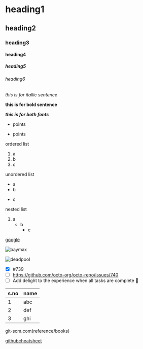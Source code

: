 # heading1
## heading2
### heading3
#### heading4
##### heading5
###### heading6
*this is for itallic sentence* 

**this is for bold sentence**

***this is for both fonts***

- points

* points

ordered list
 1. a
 2. b
 3. c
 
 unordered list
  - a
  - b
  * c 
  
 nested list
  1. a
      - b
        - c

[google](www.google.com)

![baymax](https://encrypted-tbn0.gstatic.com/images?q=tbn:ANd9GcSXarbZQh_d1IeqD76KqubwmlZvfc6zGJkhcQ&usqp=CAU0)

![deadpool](https://encrypted-tbn0.gstatic.com/images?q=tbn:ANd9GcRJT8__PQsUQjWKxN2dhRfoswk2BOZcKPh_rQ&usqp=CAU)

- [x] #739
- [ ] https://github.com/octo-org/octo-repo/issues/740
- [ ] Add delight to the experience when all tasks are complete :tada:

s.no|name
----|----
1|abc
2|def
3|ghi

git-scm.com(reference/books)

[githubcheatsheet](https://training.github.com/downloads/github-git-cheat-sheet/)
